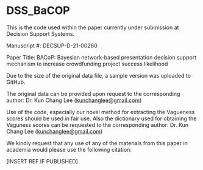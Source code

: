 # DSS_BaCOP
This is the code used within the paper currently under submission at Decision Support Systems. 

Manuscript #: DECSUP-D-21-00260

Paper Title:  BACoP: Bayesian network-based presentation decision support mechanism to increase crowdfunding project success likelihood


Due to the size of the original data file, a sample version was uploaded to GitHub. 

The original data can be provided upon request to the corresponding author: Dr. Kun Chang Lee (kunchanglee@gmail.com)

Use of the code, especially our novel method for extracting the Vagueness scores should be used in fair use. Also the dictionary used for obtaining the Vaguness scores can be requested to the corresponding author: Dr. Kun Chang Lee (kunchanglee@gmail.com)

We kindly request that any use of any of the materials from this paper in academia would please use the following citation:

[INSERT REF IF PUBLISHED]
